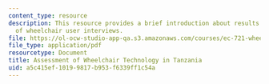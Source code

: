 ```yaml
---
content_type: resource
description: This resource provides a brief introduction about results and discussion
  of wheelchair user interviews.
file: https://ol-ocw-studio-app-qa.s3.amazonaws.com/courses/ec-721-wheelchair-design-in-developing-countries-spring-2009/a5c415ef10199817b953f6339ff1c54a_MITEC_721S09_read01_winter.pdf
file_type: application/pdf
resourcetype: Document
title: Assessment of Wheelchair Technology in Tanzania
uid: a5c415ef-1019-9817-b953-f6339ff1c54a
---
```

